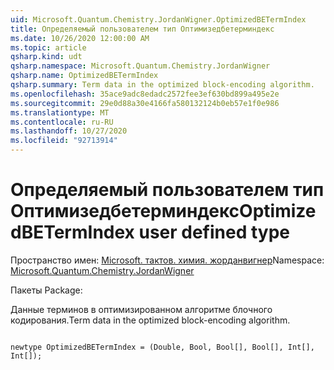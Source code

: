 ```yaml
---
uid: Microsoft.Quantum.Chemistry.JordanWigner.OptimizedBETermIndex
title: Определяемый пользователем тип Оптимизедбетерминдекс
ms.date: 10/26/2020 12:00:00 AM
ms.topic: article
qsharp.kind: udt
qsharp.namespace: Microsoft.Quantum.Chemistry.JordanWigner
qsharp.name: OptimizedBETermIndex
qsharp.summary: Term data in the optimized block-encoding algorithm.
ms.openlocfilehash: 35ace9adc8edadc2572fee3ef630bd899a495e2e
ms.sourcegitcommit: 29e0d88a30e4166fa580132124b0eb57e1f0e986
ms.translationtype: MT
ms.contentlocale: ru-RU
ms.lasthandoff: 10/27/2020
ms.locfileid: "92713914"
---
```

# <a name="optimizedbetermindex-user-defined-type"></a><span data-ttu-id="7966b-102">Определяемый пользователем тип Оптимизедбетерминдекс</span><span class="sxs-lookup"><span data-stu-id="7966b-102">OptimizedBETermIndex user defined type</span></span>

<span data-ttu-id="7966b-103">Пространство имен: [Microsoft. тактов. химия. жорданвигнер](xref:Microsoft.Quantum.Chemistry.JordanWigner)</span><span class="sxs-lookup"><span data-stu-id="7966b-103">Namespace: [Microsoft.Quantum.Chemistry.JordanWigner](xref:Microsoft.Quantum.Chemistry.JordanWigner)</span></span>

<span data-ttu-id="7966b-104">Пакеты [](https://nuget.org/packages/)</span><span class="sxs-lookup"><span data-stu-id="7966b-104">Package: [](https://nuget.org/packages/)</span></span>


<span data-ttu-id="7966b-105">Данные терминов в оптимизированном алгоритме блочного кодирования.</span><span class="sxs-lookup"><span data-stu-id="7966b-105">Term data in the optimized block-encoding algorithm.</span></span>

```qsharp

newtype OptimizedBETermIndex = (Double, Bool, Bool[], Bool[], Int[], Int[]);
```

